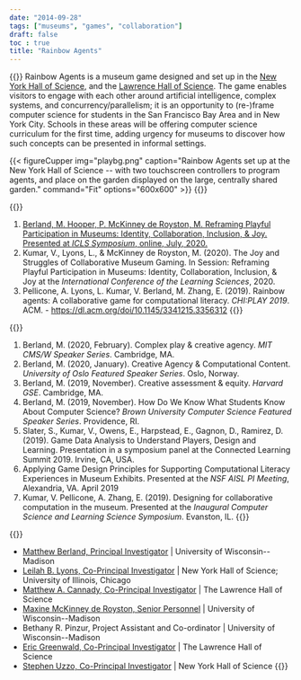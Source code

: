 ```yaml
---
date: "2014-09-28"
tags: ["museums", "games", "collaboration"]
draft: false
toc : true
title: "Rainbow Agents"
---
```


{{<expandable label="Introduction" level="2" open="true">}}
Rainbow Agents is a museum game designed and set up in the [New York Hall of Science](https://nysci.org/), and the [Lawrence Hall of Science](https://www.lawrencehallofscience.org/). The game enables visitors to engage with each other around artificial intelligence, complex systems, and concurrency/parallelism; it is an opportunity to (re-)frame computer science for students in the San Francisco Bay Area and in New York City.  Schools in these areas will be offering computer science curriculum for the first time, adding urgency for museums to discover how such concepts can be presented in informal settings.

{{< figureCupper
img="playbg.png" 
caption="Rainbow Agents set up at the New York Hall of Science -- with two touchscreen controllers to program agents, and place on the garden displayed on the large, centrally shared garden." 
command="Fit" 
options="600x600" >}}
{{</expandable>}}

<!-- ## Design -->


{{<expandable label="Reviewed Papers & Presentations" level="2">}}
 1. [Berland, M. Hooper, P. McKinney de Royston, M. Reframing Playful Participation in Museums: Identity, Collaboration, Inclusion, & Joy. Presented at _ICLS Symposium_, online, July, 2020.](https://complexplay.org/projects/rainbow-agents-symposium)
 2. Kumar, V., Lyons, L., & McKinney de Royston, M. (2020). The Joy and Struggles of Collaborative Museum Gaming. In Session: Reframing Playful Participation in Museums: Identity, Collaboration, Inclusion, & Joy at the _International Conference of the Learning Sciences_, 2020.
 3. Pellicone, A. Lyons, L. Kumar, V. Berland, M. Zhang, E. (2019). Rainbow agents: A collaborative game for computational literacy. _CHI:PLAY 2019_. ACM. - https://dl.acm.org/doi/10.1145/3341215.3356312
{{</expandable>}}


{{<expandable label="Presentations" level="2">}}
 1. Berland, M. (2020, February). Complex play & creative agency. _MIT CMS/W Speaker Series_. Cambridge, MA. 
 2. Berland, M. (2020, January). Creative Agency & Computational Content. _University of Oslo Featured Speaker Series_. Oslo, Norway.
 3. Berland, M. (2019, November). Creative assessment & equity. _Harvard GSE_. Cambridge, MA.
 4. Berland, M. (2019, November). How Do We Know What Students Know About Computer Science? _Brown University Computer Science Featured Speaker Series_. Providence, RI.
 5. Slater, S., Kumar, V., Owens, E., Harpstead, E., Gagnon, D., Ramirez, D. (2019). Game Data Analysis to Understand Players, Design and Learning. Presentation in a symposium panel at the Connected Learning Summit 2019. Irvine, CA, USA.
 6. Applying Game Design Principles for Supporting Computational Literacy Experiences in Museum Exhibits. Presented at the _NSF AISL PI Meeting_, Alexandria, VA. April 2019
 7. Kumar, V. Pellicone, A. Zhang, E. (2019). Designing for collaborative computation in the museum. Presented at the _Inaugural Computer Science and Learning Science Symposium_. Evanston, IL.
{{</expandable>}}

{{<expandable label="Team" level="2">}}
 * [Matthew Berland, Principal Investigator](https://complexplay.org/person/) | University of Wisconsin--Madison
 * [Leilah B. Lyons, Co-Principal Investigator](https://www.cs.uic.edu/~llyons/) | New York Hall of Science; University of Illinois, Chicago
 * [Matthew A. Cannady, Co-Principal Investigator](https://www.lawrencehallofscience.org/team/mac-cannady-phd) | The Lawrence Hall of Science
 * [Maxine McKinney de Royston, Senior Personnel](https://ci.education.wisc.edu/fac-staff/mckinney-de-royston-maxine/) | University of Wisconsin--Madison
 * Bethany R. Pinzur, Project Assistant and Co-ordinator | University of Wisconsin--Madison
* [Eric Greenwald, Co-Principal Investigator](https://learningdesigngroup.org/our-team) | The Lawrence Hall of Science
* [Stephen Uzzo, Co-Principal Investigator](https://classic.nysci.org/people/stephen-uzzo/) | New York Hall of Science
{{</expandable>}}